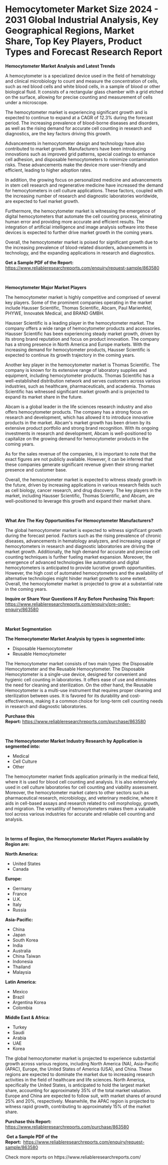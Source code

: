 <p><h1>Hemocytometer Market Size 2024 - 2031 Global Industrial Analysis, Key Geographical Regions, Market Share, Top Key Players, Product Types and Forecast Research Report</h1></p><p><strong>Hemocytometer Market Analysis and Latest Trends</strong></p>
<p><p>A hemocytometer is a specialized device used in the field of hematology and clinical microbiology to count and measure the concentration of cells, such as red blood cells and white blood cells, in a sample of blood or other biological fluid. It consists of a rectangular glass chamber with a grid etched on the surface, allowing for precise counting and measurement of cells under a microscope.</p><p>The hemocytometer market is experiencing significant growth and is expected to continue to expand at a CAGR of 12.3% during the forecast period. The increasing prevalence of blood-borne diseases and disorders, as well as the rising demand for accurate cell counting in research and diagnostics, are the key factors driving this growth.</p><p>Advancements in hemocytometer design and technology have also contributed to market growth. Manufacturers have been introducing innovations such as improved grid patterns, special coatings to enhance cell adhesion, and disposable hemocytometers to minimize contamination risks. These advancements make the device more user-friendly and efficient, leading to higher adoption rates.</p><p>In addition, the growing focus on personalized medicine and advancements in stem cell research and regenerative medicine have increased the demand for hemocytometers in cell culture applications. These factors, coupled with the increasing number of research and diagnostic laboratories worldwide, are expected to fuel market growth.</p><p>Furthermore, the hemocytometer market is witnessing the emergence of digital hemocytometers that automate the cell counting process, eliminating human error and providing more accurate and efficient results. The integration of artificial intelligence and image analysis software into these devices is expected to further drive market growth in the coming years.</p><p>Overall, the hemocytometer market is poised for significant growth due to the increasing prevalence of blood-related disorders, advancements in technology, and the expanding applications in research and diagnostics.</p></p>
<p><strong>Get a Sample PDF of the Report:&nbsp;</strong> <a href="https://www.reliableresearchreports.com/enquiry/request-sample/863580">https://www.reliableresearchreports.com/enquiry/request-sample/863580</a></p>
<p>&nbsp;</p>
<p><strong>Hemocytometer Major Market Players</strong></p>
<p><p>The hemocytometer market is highly competitive and comprised of several key players. Some of the prominent companies operating in the market include Hausser Scientific, Thomas Scientific, Abcam, Paul Marienfeld, PHYWE, Innovatek Medical, and BRAND GMBH.</p><p>Hausser Scientific is a leading player in the hemocytometer market. The company offers a wide range of hemocytometer products and accessories. Hausser Scientific has been experiencing steady market growth, driven by its strong brand reputation and focus on product innovation. The company has a strong presence in North America and Europe markets. With the increasing demand for hemocytometer products, Hausser Scientific is expected to continue its growth trajectory in the coming years.</p><p>Another key player in the hemocytometer market is Thomas Scientific. The company is known for its extensive range of laboratory supplies and equipment, including hemocytometer products. Thomas Scientific has a well-established distribution network and serves customers across various industries, such as healthcare, pharmaceuticals, and academia. Thomas Scientific has witnessed significant market growth and is projected to expand its market share in the future.</p><p>Abcam is a global leader in the life sciences research industry and also offers hemocytometer products. The company has a strong focus on research and development, which has allowed it to introduce innovative products in the market. Abcam's market growth has been driven by its extensive product portfolio and strong brand recognition. With its ongoing investments in research and development, Abcam is well-positioned to capitalize on the growing demand for hemocytometer products in the coming years.</p><p>As for the sales revenue of the companies, it is important to note that the exact figures are not publicly available. However, it can be inferred that these companies generate significant revenue given their strong market presence and customer base.</p><p>Overall, the hemocytometer market is expected to witness steady growth in the future, driven by increasing applications in various research fields such as cell biology, cancer research, and drug discovery. The key players in the market, including Hausser Scientific, Thomas Scientific, and Abcam, are well-positioned to leverage this growth and expand their market share.</p></p>
<p>&nbsp;</p>
<p><strong>What Are The Key Opportunities For Hemocytometer Manufacturers?</strong></p>
<p><p>The global hemocytometer market is expected to witness significant growth during the forecast period. Factors such as the rising prevalence of chronic diseases, advancements in hematology analyzers, and increasing usage of hemocytometers in research and diagnostic laboratories are driving the market growth. Additionally, the high demand for accurate and precise cell counting techniques is further fueling market expansion. Moreover, the emergence of advanced technologies like automation and digital hemocytometers is anticipated to provide lucrative growth opportunities. However, the high cost of automated hemocytometers and the availability of alternative technologies might hinder market growth to some extent. Overall, the hemocytometer market is projected to grow at a substantial rate in the coming years.</p></p>
<p><strong>Inquire or Share Your Questions If Any Before Purchasing This Report:</strong> <a href="https://www.reliableresearchreports.com/enquiry/pre-order-enquiry/863580">https://www.reliableresearchreports.com/enquiry/pre-order-enquiry/863580</a></p>
<p>&nbsp;</p>
<p><strong>Market Segmentation</strong></p>
<p><strong>The Hemocytometer Market Analysis by types is segmented into:</strong></p>
<p><ul><li>Disposable Haemocytometer</li><li>Reusable Hemocytometer</li></ul></p>
<p><p>The Hemocytometer market consists of two main types: the Disposable Hemocytometer and the Reusable Hemocytometer. The Disposable Hemocytometer is a single-use device, designed for convenient and hygienic cell counting in laboratories. It offers ease of use and eliminates the need for cleaning and sterilization. On the other hand, the Reusable Hemocytometer is a multi-use instrument that requires proper cleaning and sterilization between uses. It is favored for its durability and cost-effectiveness, making it a common choice for long-term cell counting needs in research and diagnostic laboratories.</p></p>
<p><strong>Purchase this Report:&nbsp;</strong><a href="https://www.reliableresearchreports.com/purchase/863580">https://www.reliableresearchreports.com/purchase/863580</a></p>
<p>&nbsp;</p>
<p><strong>The Hemocytometer Market Industry Research by Application is segmented into:</strong></p>
<p><ul><li>Medical</li><li>Cell Culture</li><li>Other</li></ul></p>
<p><p>The hemocytometer market finds application primarily in the medical field, where it is used for blood cell counting and analysis. It is also extensively used in cell culture laboratories for cell counting and viability assessment. Moreover, the hemocytometer market caters to other sectors such as pharmaceutical research, microbiology, and veterinary medicine, where it aids in cell-based assays and research related to cell morphology, growth, and migration. The versatility of hemocytometers makes them a valuable tool across various industries for accurate and reliable cell counting and analysis.</p></p>
<p>&nbsp;</p>
<p><strong>In terms of Region, the Hemocytometer Market Players available by Region are:</strong></p>
<p>
    <p> <strong> North America: </strong>
        <ul>
            <li>United States</li>
            <li>Canada</li>
        </ul>
        </p> 
    <p> <strong> Europe: </strong>
        <ul>
            <li>Germany</li>
            <li>France</li>
            <li>U.K.</li>
            <li>Italy</li>
            <li>Russia</li>
        </ul>
        </p> 
    <p> <strong> Asia-Pacific: </strong>
        <ul>
            <li>China</li>
            <li>Japan</li>
            <li>South Korea</li>
            <li>India</li>
            <li>Australia</li>
            <li>China Taiwan</li>
            <li>Indonesia</li>
            <li>Thailand</li>
            <li>Malaysia</li>
        </ul>
        </p> 
    <p> <strong> Latin America: </strong>
        <ul>
            <li>Mexico</li>
            <li>Brazil</li>
            <li>Argentina Korea</li>
            <li>Colombia</li>
        </ul>
        </p> 
    <p> <strong> Middle East & Africa: </strong>
        <ul>
            <li>Turkey</li>
            <li>Saudi</li>
            <li>Arabia</li>
            <li>UAE</li>
            <li>Korea</li>
        </ul>
    </p>
    </p>
<p><p>The global hemocytometer market is projected to experience substantial growth across various regions, including North America (NA), Asia-Pacific (APAC), Europe, the United States of America (USA), and China. These regions are expected to dominate the market due to increasing research activities in the field of healthcare and life sciences. North America, specifically the United States, is anticipated to hold the largest market share, accounting for approximately 35% of the total market valuation. Europe and China are expected to follow suit, with market shares of around 25% and 20%, respectively. Meanwhile, the APAC region is projected to witness rapid growth, contributing to approximately 15% of the market share.</p></p>
<p><strong>Purchase this Report: </strong><a href="https://www.reliableresearchreports.com/purchase/863580">https://www.reliableresearchreports.com/purchase/863580</a></p>
<p>&nbsp;<strong>Get a Sample PDF of the Report:&nbsp;&nbsp;</strong><a href="https://www.reliableresearchreports.com/enquiry/request-sample/863580">https://www.reliableresearchreports.com/enquiry/request-sample/863580</a></p>
<p><strong></strong></p>
<p>Check more reports on https://www.reliableresearchreports.com/</p>